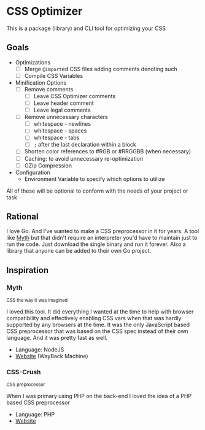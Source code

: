 CSS Optimizer
=============

This is a package (library) and CLI tool for optimizing your CSS


Goals
-----

* Optimizations
	* [ ] Merge `@import`ed CSS files adding comments denoting such
	* [ ] Compile CSS Variables
* Minification Options
	* [ ] Remove comments
		* [ ] Leave CSS Optimizer comments
		* [ ] Leave header comment
		* [ ] Leave legal comments
	* [ ] Remove unnecessary characters
		* [ ] whitespace - newlines
		* [ ] whitespace - spaces
		* [ ] whitespace - tabs
		* [ ] `;` after the last declaration within a block
	* [ ] Shorten color references to #RGB or #RRGGBB (when necessary)
	* [ ] Caching: to avoid unnecessary re-optimization
	* [ ] GZip Compression
* Configuration
	* Environment Variable to specify which options to utilize

All of these will be optional to conform with the needs of your project or task


Rational
--------

I love Go. And I've wanted to make a CSS preprocessor in it for years. A tool like [Myth][Myth (WayBack Machine)] but that didn't require an interpreter you'd have to maintain just to run the code. Just download the single binary and run it forever. Also a library that anyone can be added to their own Go project.


Inspiration
-----------


### Myth

<small>CSS the way it was imagined</small>

I loved this tool. It did everything I wanted at the time to help with browser compatibility and effectively enabling CSS vars when that was hardly supported by any browsers at the time. It was the only JavaScript based CSS preprocessor that was based on the CSS spec instead of their own language. And it was pretty fast as well.

* Language: NodeJS
* [Website][Myth (WayBack Machine)] (WayBack Machine)


### CSS-Crush

<small>CSS preprocessor</small>

When I was primary using PHP on the back-end I loved the idea of a PHP based CSS preprocessor

* Language: PHP
* [Website][CSS-Crush]



[Myth (WayBack Machine)]: https://web.archive.org/web/20201016205257/http://www.myth.io/
[CSS-Crush]: https://the-echoplex.net/csscrush/
[sindresorhus/gulp-myth: \[DEPRECATED\] Myth - Postprocessor that polyfills CSS]: https://github.com/sindresorhus/gulp-myth
[segmentio/myth: A CSS preprocessor that acts like a polyfill for future versions of the spec.]: https://github.com/segmentio/myth/
[Is this project still maintained? · Issue #150 · segmentio/myth]: https://github.com/segmentio/myth/issues/150



